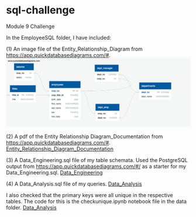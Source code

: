 # sql-challenge
Module 9 Challenge

In the EmployeeSQL folder, I have included:

(1) An image file of the Entity_Relationship_Diagram from https://app.quickdatabasediagrams.com/#.
![Entity_Relationship_Diagram](EmployeeSQL/Entity_Relationship_Diagram.png?raw=true)

(2) A pdf of the Entity Relationship Diagram_Documentation from https://app.quickdatabasediagrams.com/#.
[Entity_Relationship_Diagram_Documentation](EmployeeSQL/Entity_Relationship_Diagram_Documentation.pdf)

(3) A Data_Engineering.sql file of my table schemata. Used the PostgreSQL output from https://app.quickdatabasediagrams.com/#/ as a starter for my Data_Engineering.sql.
[Data_Engineering](EmployeeSQL/Data_Engineering3.sql)

(4) A Data_Analysis.sql file of my queries. 
[Data_Analysis](EmployeeSQL/Data_Analysis.sql)

I also checked that the primary keys were all unique in the respective tables. The code for this is the checkunique.ipynb notebook file in the data folder.
[Data_Analysis](data/checkunique.ipynb)
